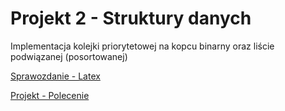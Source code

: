 # Projekt 2 - Struktury danych

Implementacja kolejki priorytetowej na kopcu binarny oraz liście podwiązanej (posortowanej)

[Sprawozdanie - Latex](https://www.overleaf.com/read/qkbgkqfsdygz#18cccb)

[Projekt - Polecenie](https://kam.pwr.edu.pl/piotr-p-nowakpwr-edu-pl/files//Materia%C5%82y/Struktury%20Danych/Do%20pokazania/Projekt%202.pdf)
